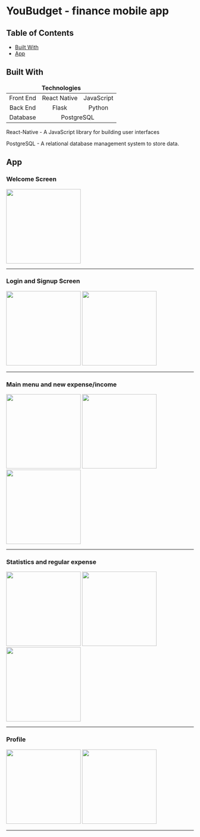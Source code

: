 # YouBudget - finance mobile app


## Table of Contents  
- [Built With](#built_with)
- [App](#app)
    


<a name="built_with"/>

## Built With

<table>
    <thead>
    <tr align="center">
        <td colspan=4><b>Technologies</b></td>
    </tr>
    </thead>
    <tbody>
    <tr align="center">
        <td align="center">Front End</td>
        <td>React Native</td>
        <td>JavaScript</td>
    </tr>
    <tr align="center">
        <td>Back End</td>
        <td>Flask</td>
        <td>Python</td>
    </tr>
    <tr align="center">
        <td>Database</td>
        <td colspan=3>PostgreSQL</td>
    </tr>
    </tbody>
</table>


React-Native - A JavaScript library for building user interfaces

PostgreSQL - A relational database management system to store data.

<a name="app"/>

## App


### Welcome Screen
<img src="https://github.com/YakubovShakir/YouBudget/assets/41867901/50203e7d-c77f-441c-a1f0-0ab4e6c28d14" width="200">

---

### Login and Signup Screen
<img src="https://github.com/YakubovShakir/YouBudget/assets/41867901/b9207430-d438-4d8a-b5c5-c4cc38ceb454" width="200">
<img src="https://github.com/YakubovShakir/YouBudget/assets/41867901/28b52a05-fd9c-47cb-803e-e8a3f1b22f38" width="200">

---

### Main menu and new expense/income

<img src="https://github.com/YakubovShakir/YouBudget/assets/41867901/0120b88b-d876-4777-97e9-e25f60ad251b" width="200">
<img src="https://github.com/YakubovShakir/YouBudget/assets/41867901/9a42102e-87bb-4df6-b711-64cb4bbd61b8" width="200">
<img src="https://github.com/YakubovShakir/YouBudget/assets/41867901/e8b645f0-2674-4aca-9d89-a07ead45530a" width="200">

---

### Statistics and regular expense

<img src="https://github.com/YakubovShakir/YouBudget/assets/41867901/041b1a37-e113-4d80-abe7-e6d73e97ea78" width="200">
<img src="https://github.com/YakubovShakir/YouBudget/assets/41867901/c970b605-4132-4462-8f88-32344eaa234f" width="200">
<img src="https://github.com/YakubovShakir/YouBudget/assets/41867901/13c41cf9-0067-410f-b6fd-ddfac64b6567" width="200">

---

### Profile 
<img src="https://github.com/YakubovShakir/YouBudget/assets/41867901/a7d16ad5-ee12-47e4-8bd8-5fc24fe2149f" width="200">
<img src="https://github.com/YakubovShakir/YouBudget/assets/41867901/708f4fa7-bc62-458b-8fc3-b4997bca4160" width="200">

---












